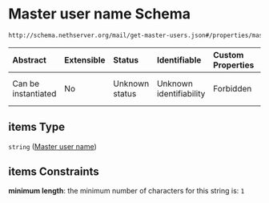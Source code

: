 # Master user name Schema

```txt
http://schema.nethserver.org/mail/get-master-users.json#/properties/master_users/items
```



| Abstract            | Extensible | Status         | Identifiable            | Custom Properties | Additional Properties | Access Restrictions | Defined In                                                                   |
| :------------------ | :--------- | :------------- | :---------------------- | :---------------- | :-------------------- | :------------------ | :--------------------------------------------------------------------------- |
| Can be instantiated | No         | Unknown status | Unknown identifiability | Forbidden         | Allowed               | none                | [get-master-users.json\*](mail/get-master-users.json "open original schema") |

## items Type

`string` ([Master user name](get-master-users-properties-master-user-list-master-user-name.md))

## items Constraints

**minimum length**: the minimum number of characters for this string is: `1`
